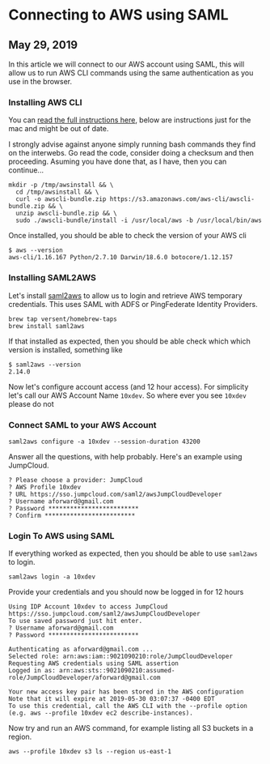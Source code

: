 # Connecting to AWS using SAML
## May 29, 2019

In this article we will connect to our AWS account using SAML, this will allow us to run
AWS CLI commands using the same authentication as you use in the browser.

### Installing AWS CLI

You can [read the full instructions here](https://docs.aws.amazon.com/cli/latest/userguide/cli-chap-install.html),
below are instructions just for the mac and might be out of date.

I strongly advise against anyone simply running bash commands they find on the interwebs.  Go read the code,
consider doing a checksum and then proceeding.  Asuming you have done that, as I have, then you can continue...

```
mkdir -p /tmp/awsinstall && \
  cd /tmp/awsinstall && \
  curl -o awscli-bundle.zip https://s3.amazonaws.com/aws-cli/awscli-bundle.zip && \
  unzip awscli-bundle.zip && \
  sudo ./awscli-bundle/install -i /usr/local/aws -b /usr/local/bin/aws
```

Once installed, you should be able to check the version of your AWS cli

```
$ aws --version
aws-cli/1.16.167 Python/2.7.10 Darwin/18.6.0 botocore/1.12.157
```

### Installing SAML2AWS

Let's install [saml2aws](https://github.com/Versent/saml2aws) to allow
us to login and retrieve AWS temporary credentials.  This uses SAML with
ADFS or PingFederate Identity Providers.

```
brew tap versent/homebrew-taps
brew install saml2aws
```

If that installed as expected, then you should be able check which which version is
installed, something like

```
$ saml2aws --version
2.14.0
```

Now let's configure account access (and 12 hour access).  For simplicity let's call our
AWS Account Name  `10xdev`.  So where ever you see `10xdev` please do not

### Connect SAML to your AWS Account

```
saml2aws configure -a 10xdev --session-duration 43200
```

Answer all the questions, with help probably.  Here's an example using JumpCloud.

```
? Please choose a provider: JumpCloud
? AWS Profile 10xdev
? URL https://sso.jumpcloud.com/saml2/awsJumpCloudDeveloper
? Username aforward@gmail.com
? Password *************************
? Confirm *************************
```

### Login To AWS using SAML

If everything worked as expected, then you should be able to use `saml2aws` to login.

```
saml2aws login -a 10xdev
```

Provide your credentials and you should now be logged in for 12 hours

```
Using IDP Account 10xdev to access JumpCloud https://sso.jumpcloud.com/saml2/awsJumpCloudDeveloper
To use saved password just hit enter.
? Username aforward@gmail.com
? Password *************************

Authenticating as aforward@gmail.com ...
Selected role: arn:aws:iam::9021090210:role/JumpCloudDeveloper
Requesting AWS credentials using SAML assertion
Logged in as: arn:aws:sts::9021090210:assumed-role/JumpCloudDeveloper/aforward@gmail.com

Your new access key pair has been stored in the AWS configuration
Note that it will expire at 2019-05-30 03:07:37 -0400 EDT
To use this credential, call the AWS CLI with the --profile option (e.g. aws --profile 10xdev ec2 describe-instances).
```

Now try and run an AWS command, for example listing all S3 buckets in a region.

```
aws --profile 10xdev s3 ls --region us-east-1
```
